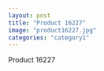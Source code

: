 ```yaml
---
layout: post
title: "Product 16227"
image: "product16227.jpg"
categories: "category1"
---
```

Product 16227
